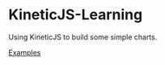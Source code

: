 KineticJS-Learning
==================
Using KineticJS to build some simple charts.

[Examples](http://swaroopsm.github.io/KineticJS-Learning)
